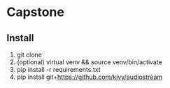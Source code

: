 # Capstone

## Install
1. git clone
2. (optional) virtual venv && source venv/bin/activate
3. pip install -r requirements.txt
4. pip install git+https://github.com/kivy/audiostream
